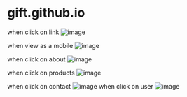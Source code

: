 # gift.github.io
 when click on link 
![image](https://user-images.githubusercontent.com/121879723/216500584-fac3fbe3-e7a9-4deb-818b-cdb873844f7b.png)


when view as a mobile 
![image](https://user-images.githubusercontent.com/121879723/216501434-45ab11b4-0c43-42cc-9012-8bffef611731.png)


when click on about
![image](https://user-images.githubusercontent.com/121879723/216501509-bc8cfdff-fcd7-436e-b719-427ea72d9109.png)
  
  
  when click on products
![image](https://user-images.githubusercontent.com/121879723/216501570-ad598fa3-bb7a-4fe9-aca8-6241a28791fb.png)


when click on contact
![image](https://user-images.githubusercontent.com/121879723/216501622-4ddc7eee-72a7-464c-9c8a-2760518d1a14.png)
  when click on user
  ![image](https://user-images.githubusercontent.com/121879723/216501716-17266bd4-2483-4485-aa31-e6066d8a517e.png)
